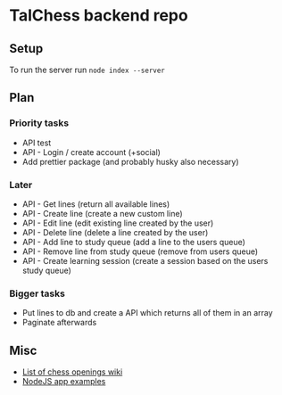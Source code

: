 # TalChess backend repo

## Setup
To run the server run `node index --server`

## Plan
### Priority tasks
- API test
- API - Login / create account (+social)
- Add prettier package (and probably husky also necessary)

### Later
- API - Get lines (return all available lines)
- API - Create line (create a new custom line)
- API - Edit line (edit existing line created by the user)
- API - Delete line (delete a line created by the user)
- API - Add line to study queue (add a line to the users queue) 
- API - Remove line from study queue (remove from users queue)
- API - Create learning session (create a session based on the users study queue)

### Bigger tasks
- Put lines to db and create a API which returns all of them in an array
- Paginate afterwards

## Misc
- [List of chess openings wiki](https://en.wikipedia.org/wiki/List_of_chess_openings)
- [NodeJS app examples](https://thinkmobiles.com/blog/node-js-app-examples/)
